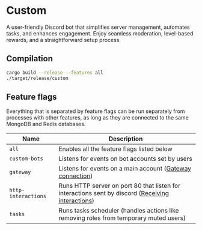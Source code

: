 # Custom
A user-friendly Discord bot that simplifies server management, automates tasks, and enhances engagement. Enjoy seamless moderation, level-based rewards, and a straightforward setup process.
## Compilation
```bash
cargo build --release --features all
./target/release/custom
```
## Feature flags
Everything that is separated by feature flags can be run separately from processes with other features, as long as they are connected to the same MongoDB and Redis databases.

| Name                | Description                                                                                                                                                                                                                                                                                                   |
| ------------------- |---------------------------------------------------------------------------------------------------------------------------------------------------------------------------------------------------------------------------------------------------------------------------------------------------------------|
| `all`               | Enables all the feature flags listed below                                                                                                                                                                                                                                                                    |
| `custom-bots`       | Listens for events on bot accounts set by users                                                                                                                                                                                                                                                               |
| `gateway`           | Listens for events on a main account ([Gateway connection]([https://discord.com/developers/docs/topics/gateway#connections](https://discord.com/developers/docs/topics/gateway#connections)))                                                                                                                 |
| `http-interactions` | Runs HTTP server on port 80 that listen for interactions sent by discord ([Receiving interactions]([https://discord.com/developers/docs/interactions/receiving-and-responding#receiving-an-interaction](https://discord.com/developers/docs/interactions/receiving-and-responding#receiving-an-interaction))) |
| `tasks`             | Runs tasks scheduler (handles actions like removing roles from temporary muted users)                                                                                                                                                                                                                         